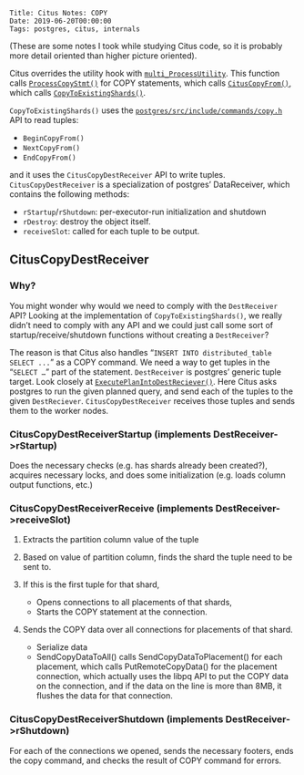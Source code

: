     Title: Citus Notes: COPY
    Date: 2019-06-20T00:00:00
    Tags: postgres, citus, internals

(These are some notes I took while studying Citus code, so it is probably more detail oriented
than higher picture oriented).

Citus overrides the utility hook with [`multi_ProcessUtility`](https://github.com/citusdata/citus/blob/6741ffd716593f09b22a01dab70f64d7c62922cd/src/backend/distributed/commands/utility_hook.c#L97). This function calls
[`ProcessCopyStmt()`](https://github.com/citusdata/citus/blob/6741ffd716593f09b22a01dab70f64d7c62922cd/src/backend/distributed/commands/multi_copy.c#L2556) for COPY statements,
which calls [`CitusCopyFrom()`](https://github.com/citusdata/citus/blob/6741ffd716593f09b22a01dab70f64d7c62922cd/src/backend/distributed/commands/multi_copy.c#L181),
which calls [`CopyToExistingShards()`](https://github.com/citusdata/citus/blob/6741ffd716593f09b22a01dab70f64d7c62922cd/src/backend/distributed/commands/multi_copy.c#L317).

`CopyToExistingShards()` uses the
[`postgres/src/include/commands/copy.h`](https://github.com/postgres/postgres/blob/master/src/include/commands/copy.h) API to read tuples:

 * `BeginCopyFrom()`
 * `NextCopyFrom()`
 * `EndCopyFrom()`

and it uses the `CitusCopyDestReceiver` API to write tuples.
`CitusCopyDestReceiver` is a specialization of postgres’ DataReceiver,
which contains the following methods:

 * `rStartup`/`rShutdown`: per-executor-run initialization and shutdown
 * `rDestroy`: destroy the object itself.
 * `receiveSlot`: called for each tuple to be output.

<!-- more -->

## CitusCopyDestReceiver

### Why?
You might wonder why would we need to comply with the `DestReceiver` API? Looking at the implementation of `CopyToExistingShards()`, we really didn’t need to comply with any API and we could just call some sort of startup/receive/shutdown functions without creating a `DestReceiver`?

The reason is that Citus also handles “`INSERT INTO distributed_table SELECT ...`” as a COPY command.
We need a way to get tuples in the “`SELECT …`” part of the statement. `DestReceiver` is postgres’
generic tuple target. Look closely at
[`ExecutePlanIntoDestReciever()`](https://github.com/citusdata/citus/blob/96d9847aa4628de2b4a20c6d3b8e219140393b1d/src/backend/distributed/executor/multi_executor.c#L449).
Here Citus asks postgres to run the given planned query, and send each of the tuples to the given 
`DestReciever`. `CitusCopyDestReceiver` receives those tuples and sends them to the worker nodes.


### CitusCopyDestReceiverStartup (implements DestReceiver->rStartup)
Does the necessary checks (e.g. has shards already been created?), acquires necessary locks, and does some initialization (e.g. loads column output functions, etc.)


### CitusCopyDestReceiverReceive (implements DestReceiver->receiveSlot)

1. Extracts the partition column value of the tuple
2. Based on value of partition column, finds the shard the tuple need to be sent to.
3. If this is the first tuple for that shard,
    * Opens connections to all placements of that shards,
    * Starts the COPY statement at the connection. 

4. Sends the COPY data over all connections for placements of that shard.
    * Serialize data
    * SendCopyDataToAll() calls SendCopyDataToPlacement() for each placement,
      which calls PutRemoteCopyData() for the placement connection, which actually
      uses the libpq API to put the COPY data on the connection, and if the data on
      the line is more than 8MB, it flushes the data for that connection.


### CitusCopyDestReceiverShutdown (implements DestReceiver->rShutdown)

For each of the connections we opened, sends the necessary footers, ends the copy command, and checks the result of COPY command for errors.
